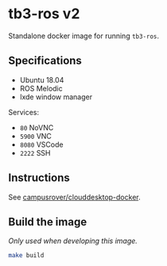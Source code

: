 # tb3-ros v2

Standalone docker image for running `tb3-ros`.

## Specifications

* Ubuntu 18.04
* ROS Melodic
* lxde window manager

Services:
* `80` NoVNC
* `5900` VNC
* `8080` VSCode
* `2222` SSH

## Instructions

See [campusrover/clouddesktop-docker](https://github.com/campusrover/clouddesktop-docker).

## Build the image

*Only used when developing this image.*

```bash
make build
```
